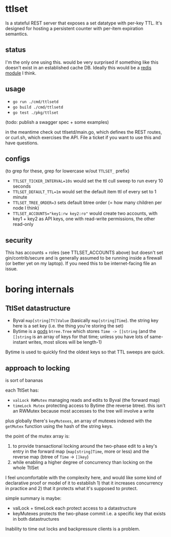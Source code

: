 # ttlset

Is a stateful REST server that exposes a set datatype with per-key TTL. It's designed for hosting a persistent counter with per-item expiration semantics.

## status

I'm the only one using this. would be very surprised if something like this doesn't exist in an established cache DB. Ideally this would be a [redis module](https://redis.io/docs/modules/) I think.

## usage

- `go run ./cmd/ttlsetd`
- `go build ./cmd/ttlsetd`
- `go test ./pkg/ttlset`

(todo: publish a swagger spec + some examples)

in the meantime check out ttlsetd/main.go, which defines the REST routes, or curl.sh, which exercises the API. File a ticket if you want to use this and have questions.

## configs

(to grep for these, grep for lowercase w/out `TTLSET_` prefix)

- `TTLSET_TICKER_INTERVAL=10s` would set the ttl cull sweep to run every 10 seconds
- `TTLSET_DEFAULT_TTL=1m` would set the default item ttl of every set to 1 minute
- `TTLSET_TREE_ORDER=3` sets default btree order (= how many children per node I think)
- `TTLSET_ACCOUNTS="key1:rw key2:ro"` would create two accounts, with key1 + key2 as API keys, one with read-write permissions, the other read-only

## security

This has accounts + roles (see TTLSET_ACCOUNTS above) but doesn't set gin/contrib/secure and is generally assumed to be running inside a firewall (or better yet on my laptop). If you need this to be internet-facing file an issue.

# boring internals

## TtlSet datastructure

- Byval `map[string]TtlValue` (basically `map[string]Time`). the string key here is a set key (i.e. the thing you're storing the set)
- Bytime is a [gods](https://pkg.go.dev/github.com/emirpasic/gods) `btree.Tree` which stores `Time -> []string` (and the `[]string` is an array of keys for that time; unless you have lots of same-instant writes, most slices will be length-1)

Bytime is used to quickly find the oldest keys so that TTL sweeps are quick.

## approach to locking

is sort of bananas

each TtlSet has:
- `valLock RWMutex` managing reads and edits to Byval (the forward map)
- `timeLock Mutex` protecting access to Bytime (the reverse btree). this isn't an RWMutex because most accesses to the tree will involve a write

plus globally there's `keyMutexes`, an array of mutexes indexed with the `getMutex` function using the hash of the string keys.

the point of the mutex array is:
1. to provide transactional locking around the two-phase edit to a key's entry in the forward map (`map[string]Time`, more or less) and the reverse map (btree of `Time` -> `[]key`)
1. while enabling a higher degree of concurrency than locking on the whole TtlSet

I feel uncomfortable with the complexity here, and would like some kind of declarative proof or model of it to establish 1) that it increases concurrency in practice and 2) that it protects what it's supposed to protect.

simple summary is maybe:
- valLock + timeLock each protect access to a datastructure
- keyMutexes protects the two-phase commit i.e. a specific key that exists in both datastructures

Inability to time out locks and backpressure clients is a problem.
